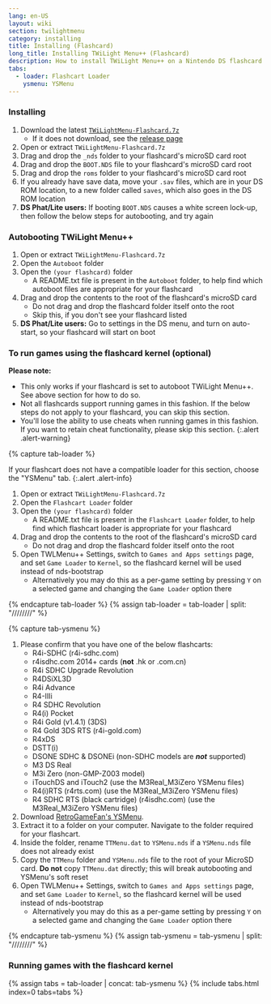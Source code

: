```yaml
---
lang: en-US
layout: wiki
section: twilightmenu
category: installing
title: Installing (Flashcard)
long_title: Installing TWiLight Menu++ (Flashcard)
description: How to install TWiLight Menu++ on a Nintendo DS flashcard
tabs:
  - loader: Flashcart Loader
    ysmenu: YSMenu
---
```


### Installing
1. Download the latest [`TWiLightMenu-Flashcard.7z`](https://github.com/DS-Homebrew/TWiLightMenu/releases/latest/download/TWiLightMenu-Flashcard.7z)
    - If it does not download, see the [release page](https://github.com/DS-Homebrew/TWiLightMenu/releases/latest)
1. Open or extract `TWiLightMenu-Flashcard.7z`
1. Drag and drop the `_nds` folder to your flashcard's microSD card root
1. Drag and drop the `BOOT.NDS` file to your flashcard's microSD card root
1. Drag and drop the `roms` folder to your flashcard's microSD card root
1. If you already have save data, move your `.sav` files, which are in your DS ROM location, to a new folder called `saves`, which also goes in the DS ROM location
1. **DS Phat/Lite users:** If booting `BOOT.NDS` causes a white screen lock-up, then follow the below steps for autobooting, and try again

### Autobooting TWiLight Menu++
1. Open or extract `TWiLightMenu-Flashcard.7z`
1. Open the `Autoboot` folder
1. Open the `(your flashcard)` folder
    - A README.txt file is present in the `Autoboot` folder, to help find which autoboot files are appropriate for your flashcard
1. Drag and drop the contents to the root of the flashcard's microSD card
    - Do not drag and drop the flashcard folder itself onto the root
    - Skip this, if you don't see your flashcard listed
1. **DS Phat/Lite users:** Go to settings in the DS menu, and turn on auto-start, so your flashcard will start on boot

### To run games using the flashcard kernel (optional)

**Please note:**
- This only works if your flashcard is set to autoboot TWiLight Menu++. See above section for how to do so.
- Not all flashcards support running games in this fashion. If the below steps do not apply to your flashcard, you can skip this section.
- You'll lose the ability to use cheats when running games in this fashion. If you want to retain cheat functionality, please skip this section.
{:.alert .alert-warning}

{% capture tab-loader %}

If your flashcart does not have a compatible loader for this section, choose the "YSMenu" tab.
{:.alert .alert-info}

1. Open or extract `TWiLightMenu-Flashcard.7z`
1. Open the `Flashcart Loader` folder
1. Open the `(your flashcard)` folder
    - A README.txt file is present in the `Flashcart Loader` folder, to help find which flashcart loader is appropriate for your flashcard
1. Drag and drop the contents to the root of the flashcard's microSD card
    - Do not drag and drop the flashcard folder itself onto the root
1. Open TWLMenu++ Settings, switch to `Games and Apps settings` page, and set `Game Loader` to `Kernel`, so the flashcard kernel will be used instead of nds-bootstrap
    - Alternatively you may do this as a per-game setting by pressing `Y` on a selected game and changing the `Game Loader` option there

{% endcapture tab-loader %}
{% assign tab-loader = tab-loader | split: "////////" %}

{% capture tab-ysmenu %}
 
1. Please confirm that you have one of the below flashcarts:
    - R4i-SDHC (r4i-sdhc.com)
    - r4isdhc.com 2014+ cards (**not** .hk or .com.cn)
    - R4i SDHC Upgrade Revolution
    - R4DSiXL3D
    - R4i Advance
    - R4-IIIi
    - R4 SDHC Revolution
    - R4(i) Pocket
    - R4i Gold (v1.4.1) (3DS)
    - R4 Gold 3DS RTS (r4i-gold.com)
    - R4xDS
    - DSTT(i)
    - DSONE SDHC & DSONEi (non-SDHC models are ***not*** supported)
    - M3 DS Real
    - M3i Zero (non-GMP-Z003 model)
    - iTouchDS and iTouch2 (use the M3Real_M3iZero YSMenu files)
    - R4(i)RTS (r4rts.com) (use the M3Real_M3iZero YSMenu files)
    - R4 SDHC RTS (black cartridge) (r4isdhc.com) (use the M3Real_M3iZero YSMenu files)
1. Download [RetroGameFan's YSMenu](https://gbatemp.net/download/35737/).
1. Extract it to a folder on your computer. Navigate to the folder required for your flashcart.
1. Inside the folder, rename `TTMenu.dat` to `YSMenu.nds` if a `YSMenu.nds` file does not already exist
1. Copy the `TTMenu` folder and `YSMenu.nds` file to the root of your MicroSD card. **Do not** copy `TTMenu.dat` directly; this will break autobooting and YSMenu's soft reset
1. Open TWLMenu++ Settings, switch to `Games and Apps settings` page, and set `Game Loader` to `Kernel`, so the flashcard kernel will be used instead of nds-bootstrap
    - Alternatively you may do this as a per-game setting by pressing `Y` on a selected game and changing the `Game Loader` option there

{% endcapture tab-ysmenu %}
{% assign tab-ysmenu = tab-ysmenu | split: "////////" %}

### Running games with the flashcard kernel
{% assign tabs = tab-loader | concat: tab-ysmenu %}
{% include tabs.html index=0 tabs=tabs %}
